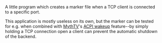 A little program which creates a marker file when a TCP client is connected to
a specific port.

This application is mostly useless on its own, but the marker can be tested for
e.g. when combined with [MythTV](https://www.mythtv.org/)'s [ACPI
wakeup](https://www.mythtv.org/wiki/ACPI_Wakeup) feature--by simply holding a
TCP connection open a client can prevent the automatic shutdown of the backend.
